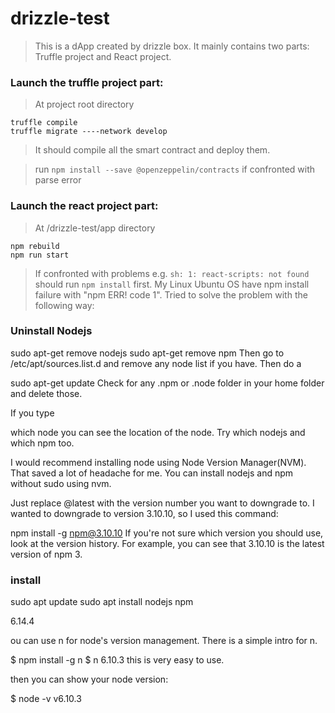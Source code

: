 # drizzle-test

> This is a dApp created by drizzle box. It mainly contains two parts: Truffle project and React project.

### Launch the truffle project part:
> At project root directory
```linux
truffle compile
truffle migrate ----network develop
```
> It should compile all the smart contract and deploy them.

> run `npm install --save @openzeppelin/contracts` if confronted with parse error

### Launch the react project part:
> At /drizzle-test/app directory
```linux
npm rebuild
npm run start
```
> If confronted with problems e.g. `sh: 1: react-scripts: not found` should run `npm install` first. 
> My Linux Ubuntu OS have npm install failure with "npm ERR! code 1". Tried to solve the problem with the following way:







### Uninstall Nodejs

sudo apt-get remove nodejs
sudo apt-get remove npm
Then go to /etc/apt/sources.list.d and remove any node list if you have. Then do a

sudo apt-get update
Check for any .npm or .node folder in your home folder and delete those.

If you type

which node
you can see the location of the node. Try which nodejs and which npm too.

I would recommend installing node using Node Version Manager(NVM). That saved a lot of headache for me. You can install nodejs and npm without sudo using nvm.



Just replace @latest with the version number you want to downgrade to. I wanted to downgrade to version 3.10.10, so I used this command:

npm install -g npm@3.10.10
If you're not sure which version you should use, look at the version history. For example, you can see that 3.10.10 is the latest version of npm 3.

### install 

sudo apt update
sudo apt install nodejs npm


6.14.4


ou can use n for node's version management. There is a simple intro for n.

$ npm install -g n
$ n 6.10.3
this is very easy to use.

then you can show your node version:

$ node -v
v6.10.3